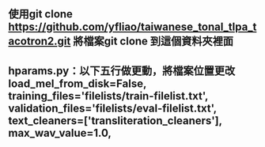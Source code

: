 使用git clone https://github.com/yfliao/taiwanese_tonal_tlpa_tacotron2.git 將檔案git clone 到這個資料夾裡面
--------------------------------------------------------------------------------------------------------------
hparams.py：以下五行做更動，將檔案位置更改
load_mel_from_disk=False,
training_files='filelists/train-filelist.txt',
validation_files='filelists/eval-filelist.txt',
text_cleaners=['transliteration_cleaners'],
max_wav_value=1.0,
--------------------------------------------------------------------------------------------------------------
